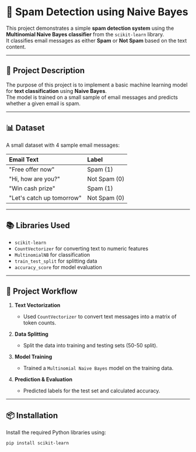 
# 📧 Spam Detection using Naive Bayes

This project demonstrates a simple **spam detection system** using the **Multinomial Naive Bayes classifier** from the `scikit-learn` library.  
It classifies email messages as either **Spam** or **Not Spam** based on the text content.

---

## 📌 Project Description

The purpose of this project is to implement a basic machine learning model for **text classification** using **Naive Bayes**.  
The model is trained on a small sample of email messages and predicts whether a given email is spam.

---

## 📊 Dataset

A small dataset with 4 sample email messages:

| Email Text                 | Label      |
|:---------------------------|:------------|
| "Free offer now"            | Spam (1)    |
| "Hi, how are you?"          | Not Spam (0)|
| "Win cash prize"            | Spam (1)    |
| "Let's catch up tomorrow"   | Not Spam (0)|

---

## 📚 Libraries Used

- `scikit-learn`  
- `CountVectorizer` for converting text to numeric features  
- `MultinomialNB` for classification  
- `train_test_split` for splitting data  
- `accuracy_score` for model evaluation  

---

## 📌 Project Workflow

1. **Text Vectorization**
   - Used `CountVectorizer` to convert text messages into a matrix of token counts.

2. **Data Splitting**
   - Split the data into training and testing sets (50-50 split).

3. **Model Training**
   - Trained a `Multinomial Naive Bayes` model on the training data.

4. **Prediction & Evaluation**
   - Predicted labels for the test set and calculated accuracy.

---

## 📦 Installation

Install the required Python libraries using:

```bash
pip install scikit-learn
